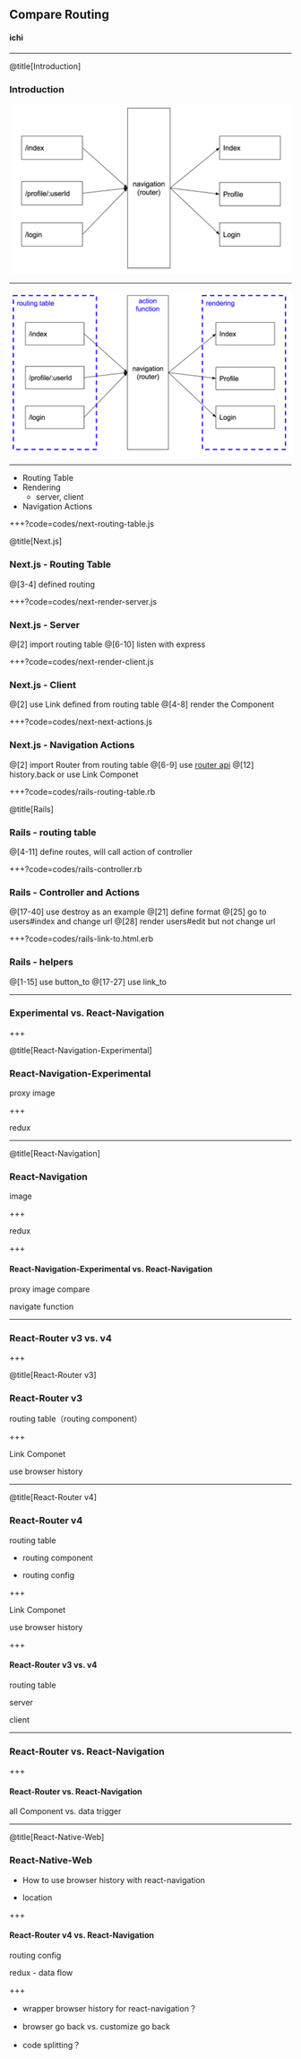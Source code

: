 ## Compare Routing

#### <span class="speaker">ichi</span>

---

@title[Introduction]

### Introduction

![routing](assets/images/routing.png)

---

![routing](assets/images/routing2.png)

---

* Routing Table
* Rendering
  * server, client
* Navigation Actions

+++?code=codes/next-routing-table.js

@title[Next.js]

### Next.js - Routing Table

@[3-4] defined routing

+++?code=codes/next-render-server.js

### Next.js - Server

@[2] import routing table
@[6-10] listen with express

+++?code=codes/next-render-client.js

### Next.js - Client

@[2] use Link defined from routing table
@[4-8] render the Component

+++?code=codes/next-next-actions.js

### Next.js - Navigation Actions

@[2] import Router from routing table
@[6-9] use [router api](https://github.com/fridays/next-routes#router-example)
@[12] history.back or use Link Componet

+++?code=codes/rails-routing-table.rb

@title[Rails]

### Rails - routing table

@[4-11] define routes, will call action of controller

+++?code=codes/rails-controller.rb

### Rails - Controller and Actions

@[17-40] use destroy as an example
@[21] define format
@[25] go to users#index and change url
@[28] render users#edit but not change url

+++?code=codes/rails-link-to.html.erb

### Rails - helpers

@[1-15] use button_to
@[17-27] use link_to

---

### Experimental vs. React-Navigation

+++

@title[React-Navigation-Experimental]

### React-Navigation-Experimental

proxy image

+++

redux

---

@title[React-Navigation]

### React-Navigation

image

+++

redux

+++

#### React-Navigation-Experimental vs. React-Navigation

proxy image compare

navigate function

---

### React-Router v3 vs. v4

+++

@title[React-Router v3]

### React-Router v3

routing table（routing component）

+++

Link Componet

use browser history

---

@title[React-Router v4]

### React-Router v4

routing table

- routing component

- routing config

+++

Link Componet

use browser history

+++

#### React-Router v3 vs. v4

routing table

server

client


---

###  React-Router vs. React-Navigation

+++

#### React-Router vs. React-Navigation

all Component vs. data trigger

---

@title[React-Native-Web]

### React-Native-Web

* How to use browser history with react-navigation

* location

+++

#### React-Router v4 vs. React-Navigation

routing config

redux - data flow

+++

* wrapper browser history for react-navigation？

* browser go back vs. customize go back

* code splitting？

